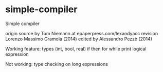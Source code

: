 # simple-compiler
Simple compiler

origin source by Tom Niemann at epaperpress.com/lexandyacc
revision Lorenzo Massimo Gramola (2014)
edited by Alessandro Pezzè (2014)

Working feature:
types (int, bool, real)
if then
for
while
print
logical expression

Not working:
type checking on long expressions

